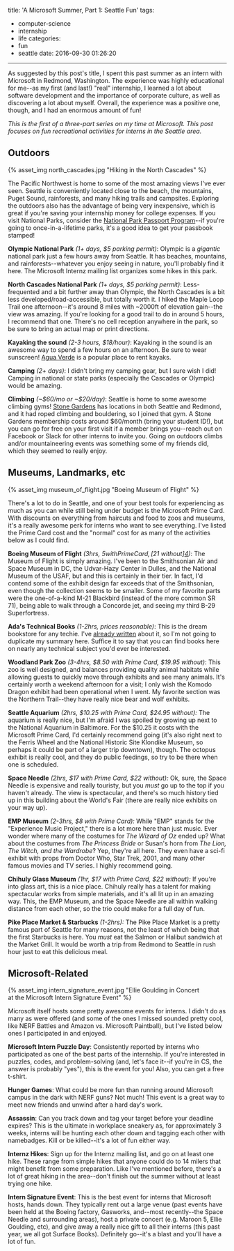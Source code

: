 title: 'A Microsoft Summer, Part 1: Seattle Fun'
tags:
  - computer-science
  - internship
  - life
categories:
  - fun
  - seattle
date: 2016-09-30 01:26:20
---


As suggested by this post's title, I spent this past summer as an intern with Microsoft in Redmond, Washington.  The experience was highly educational for me--as my first (and last!) "real" internship, I learned a lot about software development and the importance of corporate culture, as well as discovering a lot about myself.  Overall, the experience was a positive one, though, and I had an enormous amount of fun!  

*This is the first of a three-part series on my time at Microsoft.  This post focuses on fun recreational activities for interns in the Seattle area.*

Outdoors
--------

{% asset_img north_cascades.jpg "Hiking in the North Cascades" %}

The Pacific Northwest is home to some of the most amazing views I've ever seen.  Seattle is conveniently located close to the beach, the mountains, Puget Sound, rainforests, and many hiking trails and campsites.  Exploring the outdoors also has the advantage of being very inexpensive, which is great if you're saving your internship money for college expenses.  If you visit National Parks, consider the [National Park Passport Program][2]--if you're going to once-in-a-lifetime parks, it's a good idea to get your passbook stamped!

<!-- more -->

**Olympic National Park** *(1+ days, $5 parking permit)*: Olympic is a *gigantic* national park just a few hours away from Seattle.  It has beaches, mountains, and rainforests--whatever you enjoy seeing in nature, you'll probably find it here.  The Microsoft Internz mailing list organizes some hikes in this park.

**North Cascades National Park** *(1+ days, $5 parking permit)*: Less-frequented and a bit further away than Olympic, the North Cascades is a bit less developed/road-accessible, but totally worth it.  I hiked the Maple Loop Trail one afternoon--it's around 8 miles with ~2000ft of elevation gain--the view was amazing.  If you're looking for a good trail to do in around 5 hours, I recommend that one.  There's no cell reception anywhere in the park, so be sure to bring an actual map or print directions.

**Kayaking the sound** *(2-3 hours, $18/hour)*: Kayaking in the sound is an awesome way to spend a few hours on an afternoon.  Be sure to wear sunscreen!  [Agua Verde][1] is a popular place to rent kayaks.

**Camping** *(2+ days)*: I didn't bring my camping gear, but I sure wish I did!  Camping in national or state parks (especially the Cascades or Olympic) would be amazing.  

**Climbing** *(~\$60/mo or ~\$20/day)*: Seattle is home to some awesome climbing gyms!  [Stone Gardens][3] has locations in both Seattle and Redmond, and it had roped climbing and bouldering, so I joined that gym. A Stone Gardens membership costs around $60/month (bring your student ID!), but you can go for free on your first visit if a member brings you--reach out on Facebook or Slack for other interns to invite you.  Going on outdoors climbs and/or mountaineering events was something some of my friends did, which they seemed to really enjoy.

Museums, Landmarks, etc
-----------------------

{% asset_img museum_of_flight.jpg "Boeing Museum of Flight" %}

There's a lot to do in Seattle, and one of your best tools for experiencing as much as you can while still being under budget is the Microsoft Prime Card.  With discounts on everything from haircuts and food to zoos and museums, it's a really awesome perk for interns who want to see everything.  I've listed the Prime Card cost and the "normal" cost for as many of the activities below as I could find.

**Boeing Museum of Flight** *(3hrs, $5 with Prime Card, [$21 without][4])*: The Museum of Flight is simply amazing.  I've been to the Smithsonian Air and Space Museum in DC, the Udvar-Hazy Center in Dulles, and the National Museum of the USAF, but and this is certainly in their tier.  In fact, I'd contend some of the exhibit design far exceeds that of the Smithsonian, even though the collection seems to be smaller.  Some of my favorite parts were the one-of-a-kind M-21 Blackbird (instead of the more common SR 71), being able to walk through a Concorde jet, and seeing my third B-29 Superfortress.  

**Ada's Technical Books** *(1-2hrs, prices reasonable)*: This is the dream bookstore for any techie.  I've [already written][5] about it, so I'm not going to duplicate my summary here.  Suffice it to say that you can find books here on nearly any technical subject you'd ever be interested.

**Woodland Park Zoo** *(3-4hrs, \$8.50 with Prime Card, \$19.95 without)*: This zoo is well designed, and balances providing quality animal habitats while allowing guests to quickly move through exhibits and see many animals.  It's certainly worth a weekend afternoon for a visit; I only wish the Komodo Dragon exhibit had been operational when I went.  My favorite section was the Northern Trail--they have really nice bear and wolf exhibits.

**Seattle Aquarium** *(2hrs, \$10.25 with Prime Card, \$24.95 without):* The aquarium is really nice, but I'm afraid I was spoiled by growing up next to the National Aquarium in Baltimore.  For the $10.25 it costs with the Microsoft Prime Card, I'd certainly recommend going (it's also right next to the Ferris Wheel and the National Historic Site Klondike Museum, so perhaps it could be part of a larger trip downtown), though. The octopus exhibit is really cool, and they do public feedings, so try to be there when one is scheduled.  

**Space Needle** *(2hrs, \$17 with Prime Card, \$22 without):* Ok, sure, the Space Needle is expensive and really touristy, but you *must* go up to the top if you haven't already.  The view is spectacular, and there's so much history tied up in this building about the World's Fair (there are really nice exhibits on your way up).

**EMP Museum** *(2-3hrs, $8 with Prime Card):* While "EMP" stands for the "Experience Music Project," there is a lot more here than just music.  Ever wonder where many of the costumes for *The Wizard of Oz* ended up?   What about the costumes from *The Princess Bride* or Susan's horn from *The Lion, The Witch, and the Wardrobe*?  Yep, they're all here.  They even have a sci-fi exhibit with props from Doctor Who, Star Trek, 2001, and many other famous movies and TV series.  I highly recommend going.

**Chihuly Glass Museum** *(1hr, \$17 with Prime Card, \$22 without):* If you're into glass art, this is a nice place.  Chihuly really has a talent for making spectacular works from simple materials, and it's all lit up in an amazing way.  This, the EMP Museum, and the Space Needle are all within walking distance from each other, so the trio could make for a full day of fun.

**Pike Place Market & Starbucks** *(1-2hrs):* The Pike Place Market is a pretty famous part of Seattle for many reasons, not the least of which being that the first Starbucks is here.  You *must* eat the Salmon or Halibut sandwich at the Market Grill. It would be worth a trip from Redmond to Seattle in rush hour just to eat this delicious meal.


Microsoft-Related
-----------------

{% asset_img intern_signature_event.jpg "Ellie Goulding in Concert<br />at the Microsoft Intern Signature Event" %}

Microsoft itself hosts some pretty awesome events for interns.  I didn't do as many as were offered (and some of the ones I missed sounded pretty cool, like NERF Battles and Amazon vs. Microsoft Paintball), but I've listed below ones I participated in and enjoyed.

**Microsoft Intern Puzzle Day**: Consistently reported by interns who participated as one of the best parts of the internship.  If you're interested in puzzles, codes, and problem-solving (and, let's face it--if you're in CS, the answer is probably "yes"), this is the event for you!  Also, you can get a free t-shirt.

**Hunger Games**: What could be more fun than running around Microsoft campus in the dark with NERF guns?  Not much! This event is a great way to meet new friends and unwind after a hard day's work.

**Assassin**: Can you track down and tag your target before your deadline expires?  This is the ultimate in workplace sneakery as, for approximately 3 weeks, interns will be hunting each other down and tagging each other with namebadges.  Kill or be killed--it's a lot of fun either way. 

**Internz Hikes**: Sign up for the Internz mailing list, and go on at least one hike.  These range from simple hikes that anyone could do to 14 milers that might benefit from some preparation.  Like I've mentioned before, there's a lot of great hiking in the area--don't finish out the summer without at least trying one hike.

**Intern Signature Event**: This is the best event for interns that Microsoft hosts, hands down.  They typically rent out a large venue (past events have been held at the Boeing factory, Gasworks, and--most recently--the Space Needle and surrounding areas), host a private concert (e.g. Maroon 5, Ellie Goulding, etc), and give away a really nice gift to all their interns (this past year, we all got Surface Books).  Definitely go--it's a blast and you'll have a lot of fun.


[1]: http://aguaverde.com/paddleclub/
[2]: https://www.nps.gov/elca/planyourvisit/passport-program.htm
[3]: https://www.stonegardens.com/
[4]: http://www.museumofflight.org/Plan-Your-Visit/Hours-and-Admission 
[5]: http://www.apnorton.com/blog/2016/08/07/Ada-s-Technical-Books/
